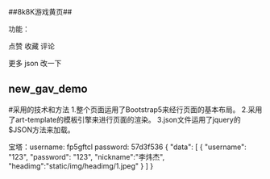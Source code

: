 ##8k8K游戏黄页##

功能：

点赞
收藏
评论

更多
json 改一下

## new_gav_demo
#采用的技术和方法
1.整个页面运用了Bootstrap5来经行页面的基本布局。
2.采用了art-template的模板引擎来进行页面的渲染。
3.json文件运用了jquery的$JSON方法来加载。


宝塔：username: fp5gftcl
password: 57d3f536
{
    "data": [
        {
            "username": "123",
            "password": "123",
            "nickname":"李炜杰",
            "headimg":"static/img/headimg/1.jpeg"
        }
    ]
}


